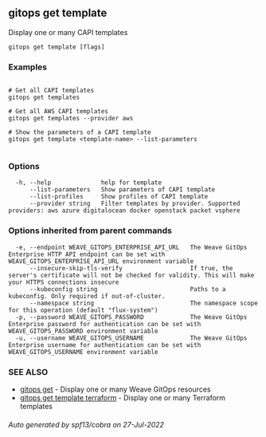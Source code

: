 ## gitops get template

Display one or many CAPI templates

```
gitops get template [flags]
```

### Examples

```

# Get all CAPI templates
gitops get templates

# Get all AWS CAPI templates
gitops get templates --provider aws

# Show the parameters of a CAPI template
gitops get template <template-name> --list-parameters
		
```

### Options

```
  -h, --help              help for template
      --list-parameters   Show parameters of CAPI template
      --list-profiles     Show profiles of CAPI template
      --provider string   Filter templates by provider. Supported providers: aws azure digitalocean docker openstack packet vsphere
```

### Options inherited from parent commands

```
  -e, --endpoint WEAVE_GITOPS_ENTERPRISE_API_URL   The Weave GitOps Enterprise HTTP API endpoint can be set with WEAVE_GITOPS_ENTERPRISE_API_URL environment variable
      --insecure-skip-tls-verify                   If true, the server's certificate will not be checked for validity. This will make your HTTPS connections insecure
      --kubeconfig string                          Paths to a kubeconfig. Only required if out-of-cluster.
      --namespace string                           The namespace scope for this operation (default "flux-system")
  -p, --password WEAVE_GITOPS_PASSWORD             The Weave GitOps Enterprise password for authentication can be set with WEAVE_GITOPS_PASSWORD environment variable
  -u, --username WEAVE_GITOPS_USERNAME             The Weave GitOps Enterprise username for authentication can be set with WEAVE_GITOPS_USERNAME environment variable
```

### SEE ALSO

* [gitops get](gitops_get.md)	 - Display one or many Weave GitOps resources
* [gitops get template terraform](gitops_get_template_terraform.md)	 - Display one or many Terraform templates

###### Auto generated by spf13/cobra on 27-Jul-2022
